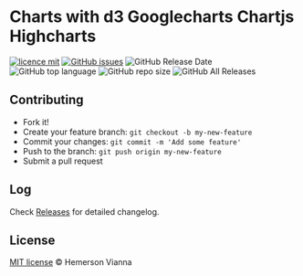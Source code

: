# Charts with d3 Googlecharts Chartjs Highcharts

[![licence mit](https://img.shields.io/badge/license-MIT-blue.svg?style=flat-square)](http://hemersonvianna.mit-license.org/)
[![GitHub issues](https://img.shields.io/github/issues/org-arena/charts-d3-googlecharts-chartjs-highcharts.svg)](https://github.com/org-arena/charts-d3-googlecharts-chartjs-highcharts/issues)
![GitHub Release Date](https://img.shields.io/github/release-date/org-arena/charts-d3-googlecharts-chartjs-highcharts.svg)
![GitHub top language](https://img.shields.io/github/languages/top/org-arena/charts-d3-googlecharts-chartjs-highcharts.svg)
![GitHub repo size](https://img.shields.io/github/repo-size/org-arena/charts-d3-googlecharts-chartjs-highcharts.svg)
![GitHub All Releases](https://img.shields.io/github/downloads/org-arena/charts-d3-googlecharts-chartjs-highcharts/total.svg)

<!--![GitHub package.json version](https://img.shields.io/github/package-json/v/org-arena/charts-d3-googlecharts-chartjs-highcharts.svg)-->

## Contributing

- Fork it!
- Create your feature branch: `git checkout -b my-new-feature`
- Commit your changes: `git commit -m 'Add some feature'`
- Push to the branch: `git push origin my-new-feature`
- Submit a pull request

## Log

Check [Releases](https://github.com/org-arena/charts-d3-googlecharts-chartjs-highcharts/releases) for detailed changelog.

## License

[MIT license](http://hemersonvianna.mit-license.org/) © Hemerson Vianna
